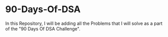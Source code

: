 # 90-Days-Of-DSA
In this Repository, I will be adding all the Problems that I will solve as a part of the "90 Days Of DSA Challenge".
